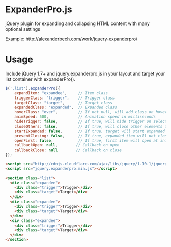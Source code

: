 ExpanderPro.js
==================

jQuery plugin for expanding and collapsing HTML content with many optional settings

Example: http://alexanderbech.com/work/jquery-expanderpro/

Usage
==================
Include jQuery 1.7+ and jquery.expanderpro.js in your layout and target your list container with expanderPro().
```javascript
$('.list').expanderPro({
	expandItem: "expandee", 	// Item class
	triggerClass: "trigger", 	// Trigger class
	targetClass: "target", 		// Target class
	expandedClass: "expanded", 	// Expanded class
	hoverClass: "over", 		// If not null, will add class on hover
	animSpeed: 500, 			// Animation speed in milliseconds
	hideTrigger: false, 		// If true, will hide trigger on select
	closeOthers: false, 		// If true, will close other elements than selected,
	startExpanded: false, 		// If true, target will start expanded
	preventClosing: false, 		// If true, expanded item will not close on trigger
	openFirst: false, 			// If true, first item will open at init
	callbackOpen: null,        // Callback on open
	callbackClose: null        // Callback on close
});
```

```html
<script src="http://cdnjs.cloudflare.com/ajax/libs/jquery/1.10.1/jquery.min.js"></script>
<script src="jquery.expanderpro.min.js"></script>

<section class="list">
  <div class="expandee">
    <div class="trigger">Trigger</div>
    <div class="target">Target</div>
  </div>
  <div class="expandee">
    <div class="trigger">Trigger</div>
    <div class="target">Target</div>
  </div>
  <div class="expandee">
    <div class="trigger">Trigger</div>
    <div class="target">Target</div>
  </div>
</section>
```
